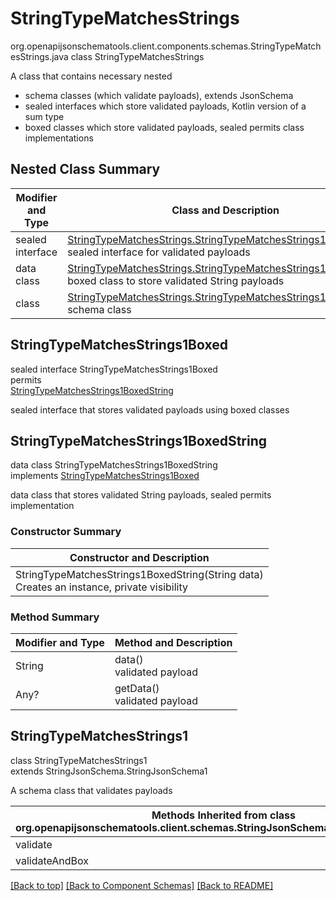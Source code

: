# StringTypeMatchesStrings
org.openapijsonschematools.client.components.schemas.StringTypeMatchesStrings.java
class StringTypeMatchesStrings<br>

A class that contains necessary nested
- schema classes (which validate payloads), extends JsonSchema
- sealed interfaces which store validated payloads, Kotlin version of a sum type
- boxed classes which store validated payloads, sealed permits class implementations

## Nested Class Summary
| Modifier and Type | Class and Description |
| ----------------- | ---------------------- |
| sealed interface | [StringTypeMatchesStrings.StringTypeMatchesStrings1Boxed](#stringtypematchesstrings1boxed)<br> sealed interface for validated payloads |
| data class | [StringTypeMatchesStrings.StringTypeMatchesStrings1BoxedString](#stringtypematchesstrings1boxedstring)<br> boxed class to store validated String payloads |
| class | [StringTypeMatchesStrings.StringTypeMatchesStrings1](#stringtypematchesstrings1)<br> schema class |

## StringTypeMatchesStrings1Boxed
sealed interface StringTypeMatchesStrings1Boxed<br>
permits<br>
[StringTypeMatchesStrings1BoxedString](#stringtypematchesstrings1boxedstring)

sealed interface that stores validated payloads using boxed classes

## StringTypeMatchesStrings1BoxedString
data class StringTypeMatchesStrings1BoxedString<br>
implements [StringTypeMatchesStrings1Boxed](#stringtypematchesstrings1boxed)

data class that stores validated String payloads, sealed permits implementation

### Constructor Summary
| Constructor and Description |
| --------------------------- |
| StringTypeMatchesStrings1BoxedString(String data)<br>Creates an instance, private visibility |

### Method Summary
| Modifier and Type | Method and Description |
| ----------------- | ---------------------- |
| String | data()<br>validated payload |
| Any? | getData()<br>validated payload |

## StringTypeMatchesStrings1
class StringTypeMatchesStrings1<br>
extends StringJsonSchema.StringJsonSchema1

A schema class that validates payloads

| Methods Inherited from class org.openapijsonschematools.client.schemas.StringJsonSchema.StringJsonSchema1 |
| ------------------------------------------------------------------ |
| validate                                                           |
| validateAndBox                                                     |

[[Back to top]](#top) [[Back to Component Schemas]](../../../README.md#Component-Schemas) [[Back to README]](../../../README.md)
